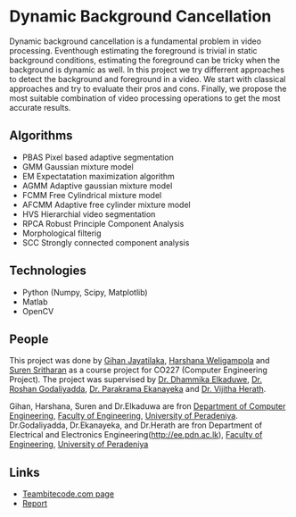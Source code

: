 # Dynamic Background Cancellation

Dynamic background cancellation is a fundamental problem in video processing. Eventhough estimating the foreground is trivial in static background conditions, estimating the foreground can be tricky when the background is dynamic as well.
In this project we try differrent approaches to detect the background and foreground in a video. We start with classical approaches and try to evaluate their pros and cons. Finally, we propose the most suitable combination of video processing operations to get the most accurate results.

## Algorithms
* PBAS Pixel based adaptive segmentation
* GMM Gaussian mixture model
* EM Expectatation maximization algorithm
* AGMM Adaptive gaussian mixture model
* FCMM Free Cylindrical mixture model
* AFCMM Adaptive free cylinder mixture model
* HVS Hierarchial video segmentation
* RPCA Robust Principle Component Analysis
* Morphological filterig
* SCC Strongly connected component analysis

## Technologies
* Python (Numpy, Scipy, Matplotlib)
* Matlab
* OpenCV

## People
This project was done by [Gihan Jayatilaka](https://gihan.me), [Harshana Weligampola](http://teambitecode.com/people/harshana) and [Suren Sritharan](http://teambitecode.com/people/suren) as a course project for CO227 (Computer Engineering Project). The project was supervised by [Dr. Dhammika Elkaduwe](http://www.ce.pdn.ac.lk/dhammika.html), [Dr. Roshan Godaliyadda](http://eng.pdn.ac.lk/deee/staff/academic/dr.gmri.godaliyadda/profile.php), [Dr. Parakrama Ekanayeka](http://eng.pdn.ac.lk/deee/staff/academic/dr.mpb.ekanayake/profile.php) and [Dr. Vijitha Herath](http://eng.pdn.ac.lk/deee/staff/academic/dr.vr.herath/profile.php).

Gihan, Harshana, Suren and Dr.Elkaduwa are fron [Department of Computer Engineering](http://ce.pdn.ac.lk), [Faculty of Engineering](http://eng.pdn.ac.lk), [University of Peradeniya](http://pdn.ac.lk). Dr.Godaliyadda, Dr.Ekanayeka, and Dr.Herath are fron Department of Electrical and Electronics Engineering(http://ee.pdn.ac.lk), [Faculty of Engineering](http://eng.pdn.ac.lk), [University of Peradeniya](http://pdn.ac.lk)

## Links
* [Teambitecode.com page](http://teambitecode.com/projects/foreground-estimation)
* [Report](https://github.com/gihanchanaka/CO227_DynamicBackgroundCancellation/blob/master/Final_Report.pdf)
